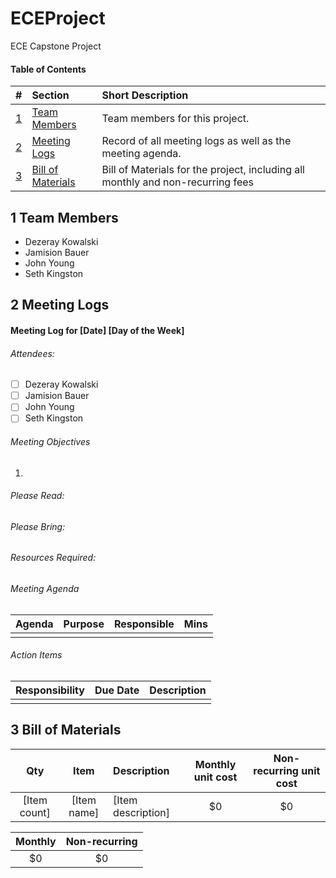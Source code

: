 # ECEProject
ECE Capstone Project

#### Table of Contents

|             #             | Section                                   | Short Description                                                               |
|:-------------------------:|:------------------------------------------|:--------------------------------------------------------------------------------|
|   [1](#1-team-members)    | [Team Members](#1-team-members)           | Team members for this project.                                                  |
|   [2](#2-meeting-logs)    | [Meeting Logs](#2-meeting-logs)           | Record of all meeting logs as well as the meeting agenda.                       |
| [3](#3-bill-of-materials) | [Bill of Materials](#3-bill-of-materials) | Bill of Materials for the project, including all monthly and non-recurring fees |

## 1 Team Members
* Dezeray Kowalski
* Jamision Bauer
* John Young
* Seth Kingston

## 2 Meeting Logs

#### Meeting Log for [Date] [Day of the Week]

###### Attendees:
<!--
* [X] Present
* [ ] Not Present
-->
* [ ] Dezeray Kowalski
* [ ] Jamision Bauer
* [ ] John Young
* [ ] Seth Kingston

<!-- List of objectives to acomplish at meeting -->
###### Meeting Objectives
1. 

<!-- What to read before this meeting -->
###### Please Read:
<!-- What to bring before this meeting -->
###### Please Bring:
<!-- Any additional resources to bring before this meeting -->
###### Resources Required:

###### Meeting Agenda
<!-- | Agenda Item to go over | What's Purpose/Reason to go over it | Who's responsible for it | How long do we want to spend on it | -->
| Agenda | Purpose | Responsible | Mins |
|:------:|:-------:|:-----------:|:----:|
|        |         |             |      |

###### Action Items
<!-- | Who's responsible for the action item discussed. | When is it due. | Details about the action item | -->
| Responsibility | Due Date | Description |
|:--------------:|:--------:|:-----------:|
|                |          |             |

## 3 Bill of Materials 
|     Qty      |    Item     | Description        | Monthly unit cost | Non-recurring unit cost |
|:------------:|:-----------:|:-------------------|:-----------------:|:-----------------------:|
| [Item count] | [Item name] | [Item description] |        $0         |           $0            |


| Monthly | Non-recurring |
|:-------:|:-------------:|
|   $0    |      $0       |

